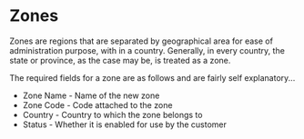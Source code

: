 # Zones

Zones are regions that are separated by geographical area for ease of administration purpose, with in a country. Generally, in every country, the state or province, as the case may be, is treated as a zone.

The required fields for a zone are as follows and are fairly self explanatory...
* Zone Name - Name of the new zone
* Zone Code - Code attached to the zone
* Country - Country to which the zone belongs to
* Status - Whether it is enabled for use by the customer
